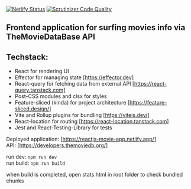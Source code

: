 [![Netlify Status](https://api.netlify.com/api/v1/badges/14d103ba-d2bd-4e4b-a25b-18097a5ba737/deploy-status)](https://app.netlify.com/sites/reactjs-movie-app/deploys)
[![Scrutinizer Code Quality](https://scrutinizer-ci.com/g/mister-webdev/movie-app/badges/quality-score.png?b=master)](https://scrutinizer-ci.com/g/mister-webdev/movie-app/?branch=master)

## Frontend application for surfing movies info via TheMovieDataBase API

## Techstack:

* React for rendering UI
* Effector for managing state [https://effector.dev]
* React-query for fetching data from external API [https://react-query.tanstack.com]
* Post-CSS modules and clsx for styles
* Feature-sliced (kinda) for project architecture [https://feature-sliced.design/]
* Vite and Rollup plugins for bundling [https://vitejs.dev/]
* React-location for routing [https://react-location.tanstack.com]
* Jest and React-Testing-Library for tests

Deployed application: [https://reactjs-movie-app.netlify.app/]  
API: [https://developers.themoviedb.org/]

run dev: `npm run dev`  
run build: `npm run build`  

when build is completed, open stats.html in root folder to check bundled chunks
